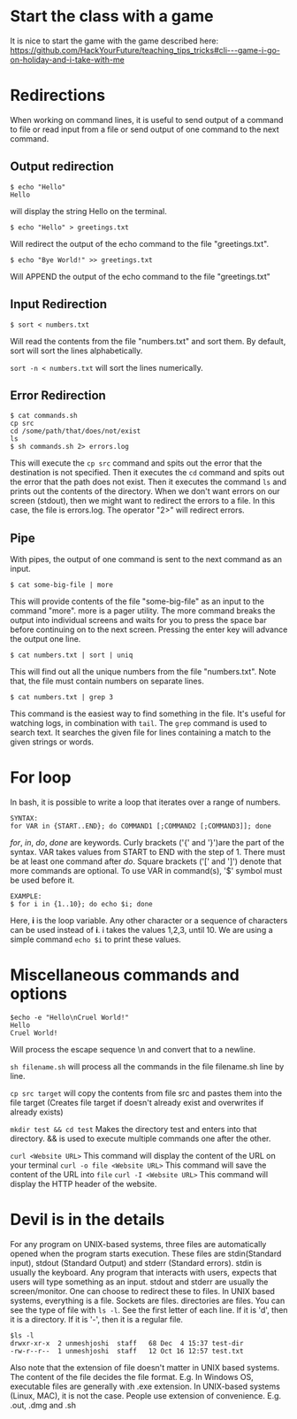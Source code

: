 # Start the class with a game
It is nice to start the game with the game described here:
https://github.com/HackYourFuture/teaching_tips_tricks#cli---game-i-go-on-holiday-and-i-take-with-me


# Redirections

When working on command lines, it is useful to send output of a command to file or read input from a file or send output of one command to the next command.

## Output redirection

```
$ echo "Hello"
Hello
```
will display the string Hello on the terminal.

```
$ echo "Hello" > greetings.txt
```
Will redirect the output of the echo command to the file "greetings.txt".

```
$ echo "Bye World!" >> greetings.txt
```
Will APPEND the output of the echo command to the file "greetings.txt"


## Input Redirection

```
$ sort < numbers.txt
```
Will read the contents from the file "numbers.txt" and sort them. By default, sort will sort the lines alphabetically.

`sort -n < numbers.txt` will sort the lines numerically.

## Error Redirection

```
$ cat commands.sh
cp src
cd /some/path/that/does/not/exist
ls
$ sh commands.sh 2> errors.log
```
This will execute the `cp src` command and spits out the error that the destination is not specified. Then it executes the `cd` command and spits out the error that the path does not exist. Then it executes the command `ls` and prints out the contents of the directory. When we don't want errors on our screen (stdout), then we might want to redirect the errors to a file. In this case, the file is errors.log. The operator "2>" will redirect errors.


## Pipe
With pipes, the output of one command is sent to the next command as an input.
```
$ cat some-big-file | more
```
This will provide contents of the file "some-big-file" as an input to the command "more". more is a pager utility. The more command breaks the output into individual screens and waits for you to press the space bar before continuing on to the next screen. Pressing the enter key will advance the output one line.

```
$ cat numbers.txt | sort | uniq
```
This will find out all the unique numbers from the file "numbers.txt". Note that, the file must contain numbers on separate lines.

```
$ cat numbers.txt | grep 3
```
This command is the easiest way to find something in the file. It's useful for watching logs, in combination with `tail`. The `grep` command is used to search text. It searches the given file for lines containing a match to the given strings or words. 

# For loop
In bash, it is possible to write a loop
that iterates over a range of numbers.
```
SYNTAX:
for VAR in {START..END}; do COMMAND1 [;COMMAND2 [;COMMAND3]]; done
```

_for_,  _in_, _do_, _done_ are keywords.
Curly brackets ('{' and '}')are the part of the syntax.
VAR takes values from START to END with the step of 1.
There must be at least one command after _do_.
Square brackets ('[' and ']') denote that more commands are optional.
To use VAR in command(s), '$' symbol must be used before it.
```
EXAMPLE:
$ for i in {1..10}; do echo $i; done
```
Here, **i** is the loop variable. Any other character or a sequence of characters can be used instead of **i**.
i takes the values 1,2,3, until 10. We are using a simple command `echo $i` to print these values.

# Miscellaneous commands and options

```
$echo -e "Hello\nCruel World!"
Hello
Cruel World!
```
Will process the escape sequence \n and convert that to a newline. 


`sh filename.sh` will process all the commands in the file filename.sh line by line.

`cp src target` will copy the contents from file src and pastes them into the file target (Creates file target if doesn't already exist and overwrites if already exists)


`mkdir test && cd test` Makes the directory test and enters into that directory. && is used to execute multiple commands one after the other.


`curl <Website URL>` This command will display the content of the URL on your terminal
`curl -o file <Website URL>` This command will save the content of the URL into `file`
`curl -I <Website URL>` This command will display the HTTP header of the website.

# Devil is in the details

For any program on UNIX-based systems, three files are automatically opened when the program starts execution. These files are stdin(Standard input), stdout (Standard Output) and stderr (Standard errors). stdin is usually the keyboard. Any program that interacts with users, expects that users will type something as an input. stdout and stderr are usually the screen/monitor. One can choose to redirect these to files. In UNIX based systems, everything is a file. Sockets are files. directories are files. You can see the type of file with `ls -l`. See the first letter of each line. If it is 'd', then it is a directory. If it is '-', then it is a regular file. 
```
$ls -l
drwxr-xr-x  2 unmeshjoshi  staff   68 Dec  4 15:37 test-dir
-rw-r--r--  1 unmeshjoshi  staff   12 Oct 16 12:57 test.txt
```

Also note that the extension of file doesn't matter in UNIX based systems. The content of the file decides the file format. E.g. In Windows OS, executable files are generally with .exe extension. In UNIX-based systems (Linux, MAC), it is not the case. People use extension of convenience. E.g. .out, .dmg and .sh
